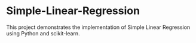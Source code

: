 # Simple-Linear-Regression
This project demonstrates the implementation of Simple Linear Regression using Python and scikit-learn.

